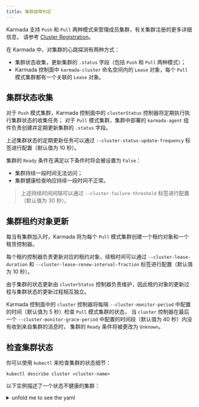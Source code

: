 ```yaml
---
title: 集群故障判定
---
```


Karmada 支持 `Push` 和 `Pull` 两种模式来管理成员集群，有关集群注册的更多详细信息，
请参考 [Cluster Registration](../clustermanager/cluster-registration.md)。

在 Karmada 中，对集群的心跳探测有两种方式：

- 集群状态收集，更新集群的 `.status` 字段（包括 `Push` 和 `Pull` 两种模式）；
- Karmada 控制面中 `karmada-cluster` 命名空间内的 `Lease` 对象，每个 `Pull` 模式集群都有一个关联的 `Lease` 对象。

## 集群状态收集

对于 `Push` 模式集群，Karmada 控制面中的 `clusterStatus` 控制器将定期执行执行集群状态的收集任务；
对于 `Pull` 模式集群，集群中部署的 `karmada-agent` 组件负责创建并定期更新集群的 `.status` 字段。

上述集群状态的定期更新任务可以通过 `--cluster-status-update-frequency` 标签进行配置（默认值为 10 秒）。

集群的 `Ready` 条件在满足以下条件时将会被设置为 `False`：

- 集群持续一段时间无法访问；
- 集群健康检查响应持续一段时间不正常。

> 上述持续时间间隔可以通过 `--cluster-failure-threshold` 标签进行配置（默认值为 30 秒）。

## 集群租约对象更新

每当有集群加入时，Karmada 将为每个 `Pull` 模式集群创建一个租约对象和一个租赁控制器。

每个租约控制器负责更新对应的租约对象，续租时间可以通过 `--cluster-lease-duration`
和 `--cluster-lease-renew-interval-fraction` 标签进行配置（默认值为 10 秒）。

由于集群的状态更新由 `clusterStatus` 控制器负责维护，因此租约对象的更新过程与集群状态的更新过程相互独立。

Karmada 控制面中的 `cluster` 控制器将每隔 `--cluster-monitor-period` 中配置的时间（默认值为 5 秒）检查 `Pull` 模式集群的状态，
当 `cluster` 控制器在最后一个 `--cluster-monitor-grace-period` 中配置的时间段（默认值为 40 秒）内没有收到来自集群的消息时，
集群的 `Ready` 条件将被更改为 `Unknown`。

## 检查集群状态

你可以使用 `kubectl` 来检查集群的状态细节：
```
kubectl describe cluster <cluster-name>
```

以下实例描述了一个状态不健康的集群：

<details>
<summary>unfold me to see the yaml</summary>

```
kubectl describe cluster member1
 
Name:         member1
Namespace:    
Labels:       <none>
Annotations:  <none>
API Version:  cluster.karmada.io/v1alpha1
Kind:         Cluster
Metadata:
  Creation Timestamp:  2021-12-29T08:49:35Z
  Finalizers:
    karmada.io/cluster-controller
  Resource Version:  152047
  UID:               53c133ab-264e-4e8e-ab63-a21611f7fae8
Spec:
  API Endpoint:  https://172.23.0.7:6443
  Impersonator Secret Ref:
    Name:       member1-impersonator
    Namespace:  karmada-cluster
  Secret Ref:
    Name:       member1
    Namespace:  karmada-cluster
  Sync Mode:    Push
Status:
  Conditions:
    Last Transition Time:  2021-12-31T03:36:08Z
    Message:               cluster is not reachable
    Reason:                ClusterNotReachable
    Status:                False
    Type:                  Ready
Events:                    <none>
```
</details>
